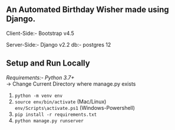 ## An Automated Birthday Wisher made using Django.

Client-Side:-
Bootstrap v4.5

Server-Side:-
Django v2.2
db:- postgres 12

**Setup and Run Locally**
---
*Requirements:- Python 3.7+*<br>
-> Change Current Directory where manage.py exists
1) `python -m venv env`
2) `source env/bin/activate` (Mac/Linux)<br>
   `env/Scripts\activate.ps1` (Windows-Powershell)
3) `pip install -r requirements.txt`
4) `python manage.py runserver`

